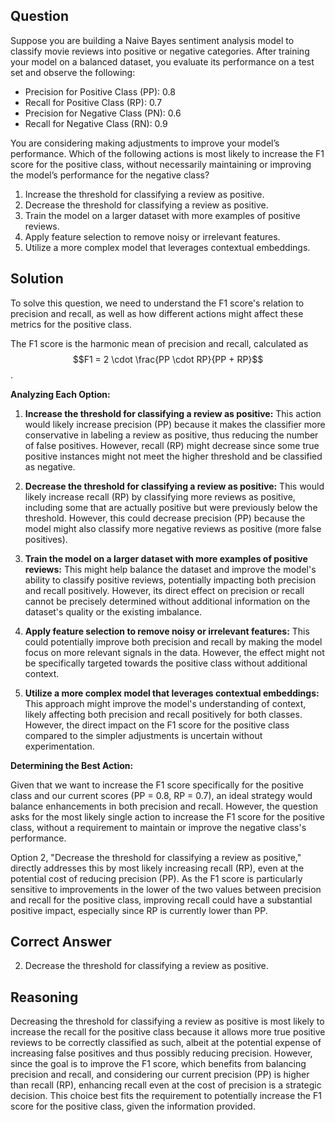 ## Question
Suppose you are building a Naive Bayes sentiment analysis model to classify movie reviews into positive or negative categories. After training your model on a balanced dataset, you evaluate its performance on a test set and observe the following:

- Precision for Positive Class (PP): 0.8
- Recall for Positive Class (RP): 0.7
- Precision for Negative Class (PN): 0.6
- Recall for Negative Class (RN): 0.9

You are considering making adjustments to improve your model’s performance. Which of the following actions is most likely to increase the F1 score for the positive class, without necessarily maintaining or improving the model’s performance for the negative class?

1. Increase the threshold for classifying a review as positive.
2. Decrease the threshold for classifying a review as positive.
3. Train the model on a larger dataset with more examples of positive reviews.
4. Apply feature selection to remove noisy or irrelevant features.
5. Utilize a more complex model that leverages contextual embeddings.

## Solution
To solve this question, we need to understand the F1 score's relation to precision and recall, as well as how different actions might affect these metrics for the positive class.

The F1 score is the harmonic mean of precision and recall, calculated as $$F1 = 2 \cdot \frac{PP \cdot RP}{PP + RP}$$.

**Analyzing Each Option:**

1. **Increase the threshold for classifying a review as positive:** This action would likely increase precision (PP) because it makes the classifier more conservative in labeling a review as positive, thus reducing the number of false positives. However, recall (RP) might decrease since some true positive instances might not meet the higher threshold and be classified as negative.

2. **Decrease the threshold for classifying a review as positive:** This would likely increase recall (RP) by classifying more reviews as positive, including some that are actually positive but were previously below the threshold. However, this could decrease precision (PP) because the model might also classify more negative reviews as positive (more false positives).

3. **Train the model on a larger dataset with more examples of positive reviews:** This might help balance the dataset and improve the model's ability to classify positive reviews, potentially impacting both precision and recall positively. However, its direct effect on precision or recall cannot be precisely determined without additional information on the dataset's quality or the existing imbalance.

4. **Apply feature selection to remove noisy or irrelevant features:** This could potentially improve both precision and recall by making the model focus on more relevant signals in the data. However, the effect might not be specifically targeted towards the positive class without additional context.

5. **Utilize a more complex model that leverages contextual embeddings:** This approach might improve the model's understanding of context, likely affecting both precision and recall positively for both classes. However, the direct impact on the F1 score for the positive class compared to the simpler adjustments is uncertain without experimentation.

**Determining the Best Action:**

Given that we want to increase the F1 score specifically for the positive class and our current scores (PP = 0.8, RP = 0.7), an ideal strategy would balance enhancements in both precision and recall. However, the question asks for the most likely single action to increase the F1 score for the positive class, without a requirement to maintain or improve the negative class's performance.

Option 2, "Decrease the threshold for classifying a review as positive," directly addresses this by most likely increasing recall (RP), even at the potential cost of reducing precision (PP). As the F1 score is particularly sensitive to improvements in the lower of the two values between precision and recall for the positive class, improving recall could have a substantial positive impact, especially since RP is currently lower than PP.

## Correct Answer
2. Decrease the threshold for classifying a review as positive.

## Reasoning
Decreasing the threshold for classifying a review as positive is most likely to increase the recall for the positive class because it allows more true positive reviews to be correctly classified as such, albeit at the potential expense of increasing false positives and thus possibly reducing precision. However, since the goal is to improve the F1 score, which benefits from balancing precision and recall, and considering our current precision (PP) is higher than recall (RP), enhancing recall even at the cost of precision is a strategic decision. This choice best fits the requirement to potentially increase the F1 score for the positive class, given the information provided.